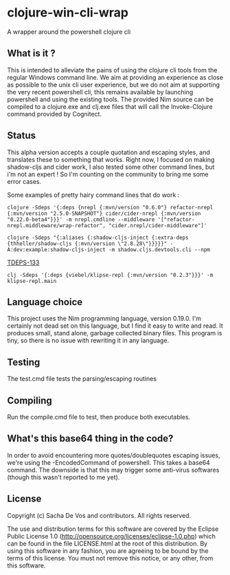 # clojure-win-cli-wrap
A wrapper around the powershell clojure cli
## What is it ?
This is intended to alleviate the pains of using the clojure cli tools from the regular Windows command line. We aim at providing
an experience as close as possible to the unix cli user experience, but we do not aim at supporting the very recent powershell cli, this remains available by launching powershell and using the existing tools.
The provided Nim source can be compiled to a clojure.exe and clj.exe files that will call the Invoke-Clojure command provided by Cognitect.

## Status
This alpha version accepts a couple quotation and escaping styles, and translates these to something that works.
Right now, I focused on making shadow-cljs and cider work, I also tested some other command lines, but i'm not an expert ! So I'm counting on the community to bring me some error cases.

Some examples of pretty hairy command lines that do work :
```
clojure -Sdeps '{:deps {nrepl {:mvn/version "0.6.0"} refactor-nrepl {:mvn/version "2.5.0-SNAPSHOT"} cider/cider-nrepl {:mvn/version "0.22.0-beta4"}}}' -m nrepl.cmdline --middleware '["refactor-nrepl.middleware/wrap-refactor", "cider.nrepl/cider-middleware"]'
```

```
clojure -Sdeps "{:aliases {:shadow-cljs-inject {:extra-deps {thheller/shadow-cljs {:mvn/version \"2.8.28\"}}}}}" -A:dev:example:shadow-cljs-inject -m shadow.cljs.devtools.cli --npm
```

[TDEPS-133](https://clojure.atlassian.net/projects/TDEPS/issues/TDEPS-133)
```
clj -Sdeps '{:deps {viebel/klipse-repl {:mvn/version "0.2.3"}}}' -m klipse-repl.main
```
## Language choice
This project uses the Nim programming language, version 0.19.0. I'm certainly not dead set on this language, but I find it easy to write and read. It produces small, stand alone, garbage collected binary files. This program is tiny, so there is no issue with rewriting it in any language.
## Testing
The test.cmd file tests the parsing/escaping routines
## Compiling
Run the compile.cmd file to test, then produce both executables. 
## What's this base64 thing in the code?
In order to avoid encountering more quotes/doublequotes escaping issues, we're using the -EncodedCommand of powershell. This takes a base64 command. The downside is that this may trigger some anti-virus softwares (though this wasn't reported to me yet).
## License
Copyright (c) Sacha De Vos and contributors. All rights reserved.

The use and distribution terms for this software are covered by the Eclipse Public License 1.0 (http://opensource.org/licenses/eclipse-1.0.php) which can be found in the file LICENSE.html at the root of this distribution. By using this software in any fashion, you are agreeing to be bound by the terms of this license. You must not remove this notice, or any other, from this software.

